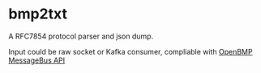 # bmp2txt
A RFC7854 protocol parser and json dump.

Input could be raw socket or Kafka consumer, compliable with [OpenBMP MessageBus API](https://github.com/SNAS/openbmp/blob/master/docs/MESSAGE_BUS_API.md)
